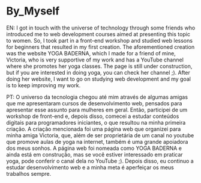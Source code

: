 # By_Myself
EN: I got in touch with the universe of technology through some friends who introduced me to web development courses aimed at presenting this topic to women. So, I took part in a front-end workshop and studied web lessons for beginners that resulted in my first creation. The aforementioned creation was the website YOGA BADERNA, which I made for a friend of mine, Victoria, who is very supportive of my work and has a YouTube channel where she promotes her yoga classes. The page is still under construction, but if you are interested in doing yoga, you can check her channel ;). After doing her website, I want to go on studying web development and my goal is to keep improving my work.

PT:  O universo da tecnologia chegou até mim através de algumas amigas que me apresentaram cursos de desenvolvimento web, pensados para apresentar esse assunto para mulheres em geral. Então, participei de um workshop de front-end e, depois disso, comecei a estudar conteúdos digitais para programadores iniciantes, o que resultou na minha primeira criação. A criação mencionada foi uma página web que organizei para minha amiga Victoria, que, além de ser proprietária de um canal no youtube que promove aulas de yoga na internet, também é uma grande apoiadora dos meus sonhos. A página web foi nomeada como YOGA BADERNA e ainda está em construção, mas se você estiver interessado em praticar yoga, pode conferir o canal dela no YouTube ;). Depois disso, eu continuo a estudar desenvolvimento web e a minha meta é aperfeiçar os meus trabalhos sempre.


